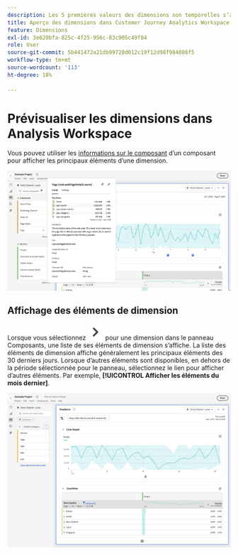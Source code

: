```yaml
---
description: Les 5 premières valeurs des dimensions non temporelles s’affichent (et 15 valeurs pour les dimensions temporelles).
title: Aperçu des dimensions dans Customer Journey Analytics Workspace
feature: Dimensions
exl-id: 3e620bfa-825c-4f25-956c-83c905c49f84
role: User
source-git-commit: 5b441472a21db99728d012c19f12d98f984086f5
workflow-type: tm+mt
source-wordcount: '113'
ht-degree: 18%

---
```


# Prévisualiser les dimensions dans Analysis Workspace

Vous pouvez utiliser les [informations sur le composant](/help/components/use-components-in-workspace.md#component-info) d’un composant pour afficher les principaux éléments d’une dimension.

![Informations sur le composant](../assets/component-info.png)

<!--
Now, by default, we show dynamic values instead of static ones, with the option to turn them into static values. Other things to note:

* As your data updates, the dynamic dimension columns will update to show the current 5/15 dimension items.
* A dynamic dimension column that is copied or moved will become static.
* When hovering a static dimension column you will see a lock icon, indicating that the dimension is static.

![Dimension column popup highlighting the lock icon.](assets/dimension_static.png)

-->


## Affichage des éléments de dimension

Lorsque vous sélectionnez ![ChevronRight](/help/assets/icons/ChevronRight.svg) pour une dimension dans le panneau Composants, une liste de ses éléments de dimension s’affiche. La liste des éléments de dimension affiche généralement les principaux éléments des 30 derniers jours. Lorsque d’autres éléments sont disponibles, en dehors de la période sélectionnée pour le panneau, sélectionnez le lien pour afficher d’autres éléments. Par exemple, **[!UICONTROL Afficher les éléments du mois dernier]**.

![Afficher les éléments de dimension](assets/dimension-items.png)

